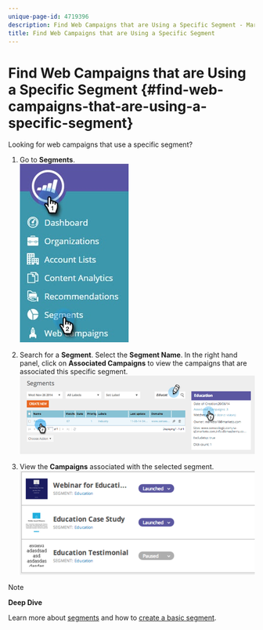 ```yaml
---
unique-page-id: 4719396
description: Find Web Campaigns that are Using a Specific Segment - Marketo Docs - Product Documentation
title: Find Web Campaigns that are Using a Specific Segment
---
```


# Find Web Campaigns that are Using a Specific Segment {#find-web-campaigns-that-are-using-a-specific-segment}

Looking for web campaigns that use a specific segment?

1. Go to **Segments**.  
   ![](assets/new-dropdown-segments-hand-1.jpg)

1. Search for a **Segment**. Select the **Segment Name**. In the right hand panel, click on **Associated Campaigns** to view the campaigns that are associated this specific segment.  
   ![](assets/image2014-11-26-14-21-59.png)

1. View the **Campaigns** associated with the selected segment.  
   ![](assets/image2014-11-26-14-3a25-3a30.png)

>[!NOTE]
>
>**Deep Dive**
>
>Learn more about [segments](web-segments.md) and how to [create a basic segment](create-a-basic-web-segment.md).

